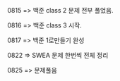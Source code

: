 0815 => 백준 class 2 문제 전부 풀었음.

0816 => 백준 class 3 시작.

0817 => 백준 1로만들기 완성

0822 => SWEA 문제 한번씩 전체 정리

0825 => 문제풀음
